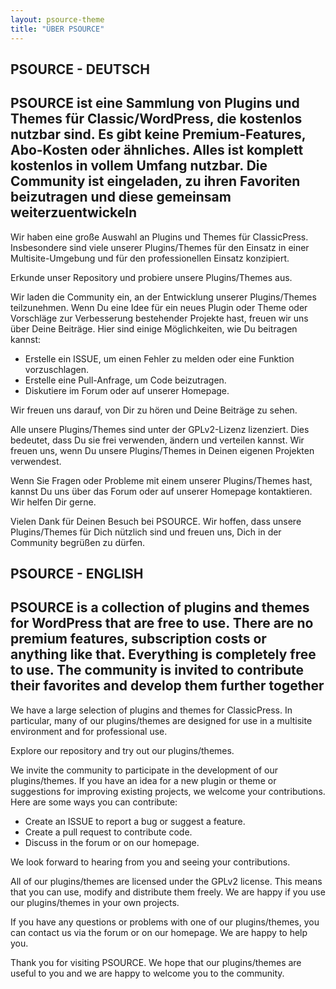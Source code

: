 ```yaml
---
layout: psource-theme
title: "ÜBER PSOURCE"
---
```


## PSOURCE - DEUTSCH
## PSOURCE ist eine Sammlung von Plugins und Themes für Classic/WordPress, die kostenlos nutzbar sind. Es gibt keine Premium-Features, Abo-Kosten oder ähnliches. Alles ist komplett kostenlos in vollem Umfang nutzbar. Die Community ist eingeladen, zu ihren Favoriten beizutragen und diese gemeinsam weiterzuentwickeln

Wir haben eine große Auswahl an Plugins und Themes für ClassicPress. Insbesondere sind viele unserer Plugins/Themes für den Einsatz in einer Multisite-Umgebung und für den professionellen Einsatz konzipiert.

Erkunde unser Repository und probiere unsere Plugins/Themes aus.

Wir laden die Community ein, an der Entwicklung unserer Plugins/Themes teilzunehmen. Wenn Du eine Idee für ein neues Plugin oder Theme oder Vorschläge zur Verbesserung bestehender Projekte hast, freuen wir uns über Deine Beiträge. Hier sind einige Möglichkeiten, wie Du beitragen kannst:

* Erstelle ein ISSUE, um einen Fehler zu melden oder eine Funktion vorzuschlagen. 
* Erstelle eine Pull-Anfrage, um Code beizutragen. 
* Diskutiere im Forum oder auf unserer Homepage. 

Wir freuen uns darauf, von Dir zu hören und Deine Beiträge zu sehen.

Alle unsere Plugins/Themes sind unter der GPLv2-Lizenz lizenziert. Dies bedeutet, dass Du sie frei verwenden, ändern und verteilen kannst. Wir freuen uns, wenn Du unsere Plugins/Themes in Deinen eigenen Projekten verwendest.

Wenn Sie Fragen oder Probleme mit einem unserer Plugins/Themes hast, kannst Du uns über das Forum oder auf unserer Homepage kontaktieren. Wir helfen Dir gerne.

Vielen Dank für Deinen Besuch bei PSOURCE. Wir hoffen, dass unsere Plugins/Themes für Dich nützlich sind und freuen uns, Dich in der Community begrüßen zu dürfen.

## PSOURCE - ENGLISH
## PSOURCE is a collection of plugins and themes for WordPress that are free to use. There are no premium features, subscription costs or anything like that. Everything is completely free to use. The community is invited to contribute their favorites and develop them further together

We have a large selection of plugins and themes for ClassicPress. In particular, many of our plugins/themes are designed for use in a multisite environment and for professional use.

Explore our repository and try out our plugins/themes.

We invite the community to participate in the development of our plugins/themes. If you have an idea for a new plugin or theme or suggestions for improving existing projects, we welcome your contributions. Here are some ways you can contribute:

* Create an ISSUE to report a bug or suggest a feature.
* Create a pull request to contribute code.
* Discuss in the forum or on our homepage.

We look forward to hearing from you and seeing your contributions.

All of our plugins/themes are licensed under the GPLv2 license. This means that you can use, modify and distribute them freely. We are happy if you use our plugins/themes in your own projects.

If you have any questions or problems with one of our plugins/themes, you can contact us via the forum or on our homepage. We are happy to help you.

Thank you for visiting PSOURCE. We hope that our plugins/themes are useful to you and we are happy to welcome you to the community.